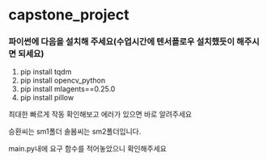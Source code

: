 # capstone_project


### 파이썬에 다음을 설치해 주세요(수업시간에 텐서플로우 설치했듯이 해주시면 되세요)
1. pip install tqdm
2. pip install opencv_python
3. pip install mlagents==0.25.0
4. pip install pillow

최대한 빠르게 작동 확인해보고 에러가 있으면 바로 알려주세요

승환씨는 sm1폴더
솔봄씨는 sm2폴더입니다.

main.py내에 요구 함수를 적어놓았으니 확인해주세요
